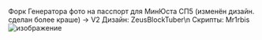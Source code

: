 Форк Генератора фото на пасспорт для МинЮста СП5 (изменён дизайн. сделан более краше) -> V2 
Дизайн: ZeusBlockTuber\n
Скрипты: Mr1rbis
![изображение](https://github.com/ZeusBlockTuber/minustPhotoGenerator/assets/68651897/699cb0d2-ad8e-4f28-aebc-c7fe222c424a)
